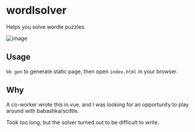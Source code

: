 # wordlsolver

Helps you solve wordle puzzles. 

![image](https://user-images.githubusercontent.com/56522/151093999-b0d8b924-1c6f-4436-981e-387ab5172a63.png)

## Usage

`bb gen` to generate static page, then open `index.html` in your browser.

## Why

A co-worker wrote this in vue, and I was looking for an opportunity to play around with babashka/scittle.

Took too long, but the solver turned out to be difficult to write.
